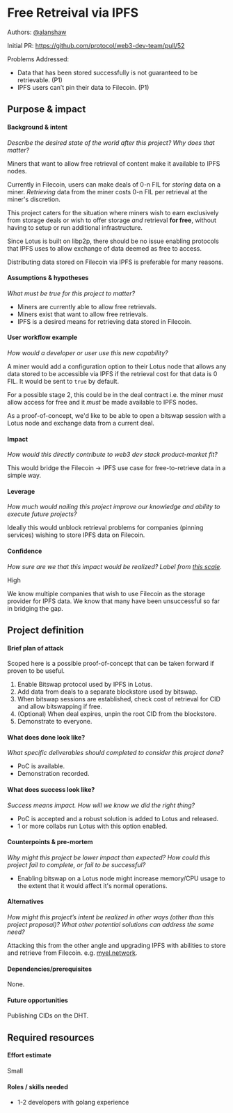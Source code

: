 # Free Retreival via IPFS

Authors: [@alanshaw](https://github.com/alanshaw)

Initial PR: https://github.com/protocol/web3-dev-team/pull/52

Problems Addressed:

* Data that has been stored successfully is not guaranteed to be retrievable. (P1)
* IPFS users can’t pin their data to Filecoin. (P1)

<!--
This template is for a proposal/brief/pitch for a significant project to be undertaken by a Web3 Dev project team.
The goal of project proposals is to help us decide which work to take on, which things are more valuable than other things.
-->
<!--
A proposal should contain enough detail for others to understand how this project contributes to our team’s mission of product-market fit
for our unified stack of protocols, what is included in scope of the project, where to get started if a project team were to take this on,
and any other information relevant for prioritizing this project against others.
It does not need to describe the work in much detail. Most technical design and planning would take place after a proposal is adopted.
Good project scope aims for ~3-5 engineers for 1-3 months (though feel free to suggest larger-scoped projects anyway). 
Projects do not include regular day-to-day maintenance and improvement work, e.g. on testing, tooling, validation, code clarity, refactors for future capability, etc.
-->
<!--
For ease of discussion in PRs, consider breaking lines after every sentence or long phrase.
-->

## Purpose &amp; impact 
#### Background &amp; intent
_Describe the desired state of the world after this project? Why does that matter?_
<!--
Outline the status quo, including any relevant context on the problem you’re seeing that this project should solve. Wherever possible, include pains or problems that you’ve seen users experience to help motivate why solving this problem works towards top-line objectives. 
-->

Miners that want to allow free retrieval of content make it available to IPFS nodes.

Currently in Filecoin, users can make deals of 0-n FIL for _storing_ data on a miner. _Retrieving_ data from the miner costs 0-n FIL per retrieval at the miner's discretion.

This project caters for the situation where miners wish to earn exclusively from storage deals or wish to offer storage _and_ retrieval **for free**, without having to setup or run additional infrastructure.

Since Lotus is built on libp2p, there should be no issue enabling protocols that IPFS uses to allow exchange of data deemed as free to access.

Distributing data stored on Filecoin via IPFS is preferable for many reasons.

#### Assumptions &amp; hypotheses
_What must be true for this project to matter?_
<!--(bullet list)-->

* Miners are currently able to allow free retrievals.
* Miners exist that want to allow free retrievals.
* IPFS is a desired means for retrieving data stored in Filecoin.

#### User workflow example
_How would a developer or user use this new capability?_
<!--(short paragraph)-->

A miner would add a configuration option to their Lotus node that allows any data stored to be accessible via IPFS if the retrieval cost for that data is 0 FIL. It would be sent to `true` by default.

For a possible stage 2, this could be in the deal contract i.e. the miner _must_ allow access for free and it _must_ be made available to IPFS nodes.

As a proof-of-concept, we'd like to be able to open a bitswap session with a Lotus node and exchange data from a current deal.

#### Impact
_How would this directly contribute to web3 dev stack product-market fit?_

<!--
Explain how this addresses known challenges or opportunities.
What awesome potential impact/outcomes/results will we see if we nail this project?
-->

This would bridge the Filecoin -> IPFS use case for free-to-retrieve data in a simple way.

#### Leverage
_How much would nailing this project improve our knowledge and ability to execute future projects?_

<!--
Explain the opportunity or leverage point for our subsequent velocity/impact (e.g. by speeding up development, enabling more contributors, etc)
-->

Ideally this would unblock retrieval problems for companies (pinning services) wishing to store IPFS data on Filecoin.

#### Confidence
_How sure are we that this impact would be realized? Label from [this scale](https://medium.com/@nimay/inside-product-introduction-to-feature-priority-using-ice-impact-confidence-ease-and-gist-5180434e5b15)_.

<!--Explain why this rating-->

High

We know multiple companies that wish to use Filecoin as the storage provider for IPFS data. We know that many have been unsuccessful so far in bridging the gap.

## Project definition
#### Brief plan of attack

<!--Briefly describe the milestones/steps/work needed for this project-->

Scoped here is a possible proof-of-concept that can be taken forward if proven to be useful.

1. Enable Bitswap protocol used by IPFS in Lotus.
1. Add data from deals to a separate blockstore used by bitswap.
1. When bitswap sessions are established, check cost of retrieval for CID and allow bitswapping if free.
1. (Optional) When deal expires, unpin the root CID from the blockstore.
1. Demonstrate to everyone.

#### What does done look like?
_What specific deliverables should completed to consider this project done?_

* PoC is available.
* Demonstration recorded.

####  What does success look like?
_Success means impact. How will we know we did the right thing?_

<!--
Provide success criteria. These might include particular metrics, desired changes in the types of bug reports being filed, desired changes in qualitative user feedback (measured via surveys, etc), etc.
-->

* PoC is accepted and a robust solution is added to Lotus and released.
* 1 or more collabs run Lotus with this option enabled.

#### Counterpoints &amp; pre-mortem
_Why might this project be lower impact than expected? How could this project fail to complete, or fail to be successful?_

* Enabling bitswap on a Lotus node might increase memory/CPU usage to the extent that it would affect it's normal operations.

#### Alternatives
_How might this project’s intent be realized in other ways (other than this project proposal)? What other potential solutions can address the same need?_

Attacking this from the other angle and upgrading IPFS with abilities to store and retrieve from Filecoin. e.g. [myel.network](https://myel.network/).

#### Dependencies/prerequisites
<!--List any other projects that are dependencies/prerequisites for this project that is being pitched.-->

None.

#### Future opportunities
<!--What future projects/opportunities could this project enable?-->

Publishing CIDs on the DHT.

## Required resources

#### Effort estimate
<!--T-shirt size rating of the size of the project. If the project might require external collaborators/teams, please note in the roles/skills section below). 
For a team of 3-5 people with the appropriate skills:
- Small, 1-2 weeks
- Medium, 3-5 weeks
- Large, 6-10 weeks
- XLarge, >10 weeks
Describe any choices and uncertainty in this scope estimate. (E.g. Uncertainty in the scope until design work is complete, low uncertainty in execution thereafter.)
-->

Small

#### Roles / skills needed
<!--Describe the knowledge/skill-sets and team that are needed for this project (e.g. PM, docs, protocol or library expertise, design expertise, etc.). If this project could be externalized to the community or a team outside PL's direct employment, please note that here.-->

* 1-2 developers with golang experience
